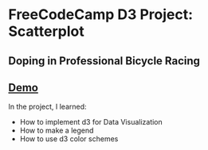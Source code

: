 # FreeCodeCamp D3 Project: Scatterplot
## Doping in Professional Bicycle Racing
## [Demo](https://mckelveygreg.github.io/d3-scatterplot-bicycle-racing/)

In the project, I learned:
- How to implement d3 for Data Visualization
- How to make a legend
- How to use d3 color schemes
